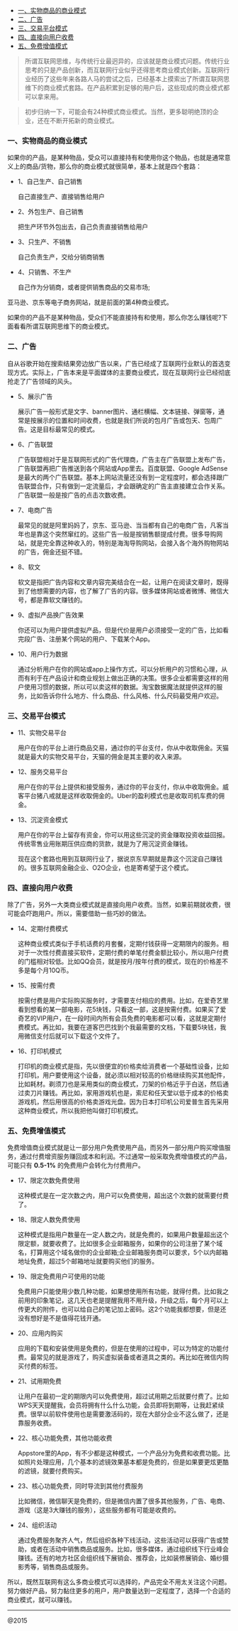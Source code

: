 <!-- TOC -->

- [一、实物商品的商业模式](#一实物商品的商业模式)
- [二、广告](#二广告)
- [三、交易平台模式](#三交易平台模式)
- [四、直接向用户收费](#四直接向用户收费)
- [五、免费增值模式](#五免费增值模式)

<!-- /TOC -->

> 所谓互联网思维，与传统行业最迥异的，应该就是商业模式问题。传统行业思考的只是产品创新，而互联网行业似乎还得思考商业模式创新。互联网行业经历了这些年来各路人马的尝试之后，已经基本上摸索出了所谓互联网思维下的商业模式套路。在产品积累到足够的用户后，这些现成的商业模式都可以拿来用。

> 初步归纳一下，可能会有24种模式商业模式。当然，更多聪明绝顶的企业，还在不断开拓新的商业模式。

### 一、实物商品的商业模式

如果你的产品，是某种物品，受众可以直接持有和使用你这个物品，也就是通常意义上的商品/货物，那么你的商业模式就很简单，基本上就是四个套路：

- 1、自己生产、自己销售

    自己直接生产、直接销售给用户

- 2、外包生产、自己销售
    
    把生产环节外包出去，自己负责直接销售给用户

- 3、只生产、不销售

    自己负责生产，交给分销商销售

- 4、只销售、不生产

    自己作为分销商，或者提供销售商品的交易市场;

亚马逊、京东等电子商务网站，就是前面的第4种商业模式。

如果你的产品不是某种物品，受众们不能直接持有和使用，那么你怎么赚钱呢?下面看看所谓互联网思维下的商业模式。

### 二、广告

自从谷歌开始在搜索结果旁边放广告以来，广告已经成了互联网行业默认的首选变现方式。实际上，广告本来是平面媒体的主要商业模式，现在互联网行业已经彻底抢走了广告领域的风头。

- 5、展示广告

    展示广告一般形式是文字、banner图片、通栏横幅、文本链接、弹窗等，通常是按展示的位置和时间收费，也就是我们所说的包月广告或包天、包周广告。这是目标最常见的模式。

- 6、广告联盟

    广告联盟相对于是互联网形式的广告代理商，广告主在广告联盟上发布广告，广告联盟再把广告推送到各个网站或App里去。百度联盟、Google AdSense是最大的两个广告联盟。基本上网站流量还没有到一定程度时，都会选择跟广告联盟合作，只有做到一定流量后，才会跟确定的广告主直接建立合作关系。广告联盟一般是按广告的点击次数收费。

- 7、电商广告

    最常见的就是阿里妈妈了，京东、亚马逊、当当都有自己的电商广告，凡客当年也是靠这个突然窜红的。这些广告一般是按销售额提成付费。很多导购网站，就是完全靠这种收入的，特别是海淘导购网站，会接入各个海外购物网站的广告，佣金还挺不错。

- 8、软文

    软文是指把广告内容和文章内容完美结合在一起，让用户在阅读文章时，既得到了他想需要的内容，也了解了广告的内容。很多媒体网站或者微博、微信大号，都是靠软文赚钱的。

- 9、虚拟产品换广告效果
    
    你还可以为用户提供虚拟产品，但是代价是用户必须接受一定的广告，比如看完段广告、注册某个网站的用户、下载某个App。

- 10、用户行为数据

    通过分析用户在你的网站或app上操作方式，可以分析用户的习惯和心理，从而有利于在产品设计和商业规划上做出正确的决策。很多企业都需要这样的用户使用习惯的数据，所以可以卖这样的数据。淘宝数据魔法就提供这样的服务，比如告诉你什么地方、什么商品、什么风格、什么尺码最受用户欢迎。

### 三、交易平台模式

- 11、实物交易平台

    用户在你的平台上进行商品交易，通过你的平台支付，你从中收取佣金。天猫就是最大的实物交易平台，天猫的佣金是其主要的收入来源。

- 12、服务交易平台

    用户在你的平台上提供和接受服务，通过你的平台支付，你从中收取佣金。威客平台猪八戒就是这样收取佣金的。Uber的盈利模式也是收取司机车费的佣金。

- 13、沉淀资金模式

    用户在你的平台上留存有资金，你可以用这些沉淀的资金赚取投资收益回报。传统零售业用账期压供应商的货款，就是为了用沉淀资金赚钱。
    
    现在这个套路也用到互联网行业了，据说京东早期就是靠这个沉淀自己赚钱的。很多互联网金融企业、O2O企业，也是寄希望于这个模式。

### 四、直接向用户收费

除了广告，另外一大类商业模式就是直接向用户收费。当然，如果前期就收费，很可能会吓跑用户。所以，需要借助一些巧妙的做法。

- 14、定期付费模式

    这种商业模式类似于手机话费的月套餐，定期付钱获得一定期限内的服务。相对于一次性付费直接买软件，定期付费的单笔付费金额比较小，所以用户付费的门槛相对较低。比如QQ会员，就是按月/按年付费的模式，现在的价格差不多是每个月10Q币。

- 15、按需付费

    按需付费是用户实际购买服务时，才需要支付相应的费用。比如，在爱奇艺里看到想看的某一部电影，花5块钱，只看这一部，这是按需付费。如果买了爱奇艺的VIP用户，在一段时间内所有会员免费的电影都可以看，这就是定期付费模式。再比如，我要在道客巴巴找到个我最需要的文档，下载要5块钱，我用微信支付后就可以下载这个文件了。

- 16、打印机模式

    打印机的商业模式是指，先以很便宜的价格卖给消费者一个基础性设备，比如打印机，用户要使用这个设备，就必须以相对较高的价格继续购买其他配件，比如耗材。剃须刀也是采用类似的商业模式，刀架的价格近乎于白送，然后通过卖刀片赚钱。再比如，家用游戏机也是，索尼和任天堂以低于成本的价格卖游戏机，然后用很高的价格卖游戏光盘。因为日本打印机公司爱普生首先采用这种商业模式，所以我把他叫做打印机模式。

### 五、免费增值模式

免费增值商业模式就是让一部分用户免费使用产品，而另外一部分用户购买增值服务，通过付费增资服务赚回成本和利润。不过通常一般采取免费增值模式的产品，可能只有 **0.5-1%** 的免费用户会转化为付费用户。

- 17、限定次数免费使用

    这种模式是在一定次数之内，用户可以免费使用，超出这个次数的就需要付费了。

- 18、限定人数免费使用

    这种模式是指用户数量在一定人数之内，就是免费的，如果用户数量超出这个限定额，就要收费了。比如很多企业邮箱服务，如果你的公司注册了某个域名，打算用这个域名做你的企业邮箱;企业邮箱服务商可以要求，5个以内邮箱地址免费，超过5个邮箱地址就要购买他们的服务。

- 19、限定免费用户可使用的功能

    免费用户只能使用少数几种功能，如果想使用所有功能，就得付费。比如我之前用的印象笔记，这几天也老是提醒我用不用升级，升级之后，每个月可以上传更大的附件，也可以给自己的笔记加上密码。这2个功能我都想要，但是还没有想好是不是值得花钱开通。

- 20、应用内购买

    应用的下载和安装使用是免费的，但是在使用的过程中，可以为特定的功能付费。最常见的就是游戏了，购买虚拟装备或者道具之类的。再比如在微信内购买付费的标签。

- 21、试用期免费

    让用户在最初一定的期限内可以免费使用，超过试用期之后就要付费了。比如WPS天天提醒我，会员将拥有什么什么功能，会员即将到期等，让我赶紧续费。很早以前软件使用也是需要激活码的，现在大部分企业不这么做了，还是靠服务收费。

- 22、核心功能免费，其他功能收费

    Appstore里的App，有不少都是这种模式，一个产品分为免费和收费功能。比如照片处理应用，几个基本的滤镜效果基本都是免费的，但是如果要更炫更酷的滤镜，就要付费购买。

- 23、核心功能免费，同时导流到其他付费服务

    比如微信，微信聊天是免费的，但是微信内置了很多其他服务，广告、电商、游戏（这是3大赚钱的服务），这些服务都有可能是收费的。

- 24、组织活动

    通过免费服务聚齐人气，然后组织各种下线活动，这些活动可以获得广告或赞助，或者在活动中销售商品或服务。比如，很多媒体，通过组织线下行业峰会赚钱。还有的地方社区会组织线下展销会、推荐会，比如装修展销会、婚纱摄影秀等，销售商品或服务。

所以，既然互联网有这么多商业模式可以选择的，产品完全不用太关注这个问题。努力做好产品，努力黏住更多的用户，用户数量达到一定程度了，选择一个合适的商业模式，就可以赚钱。

----
@2015


